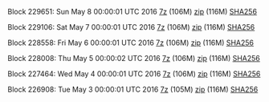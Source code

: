 Block 229651: Sun May  8 00:00:01 UTC 2016 [7z](https://transfer.sh/2Yysb/bootstrap.dat.20160508.7z) (106M) [zip](https://transfer.sh/11SStu/bootstrap.dat.20160508.zip) (116M) [SHA256](https://transfer.sh/105oIg/sha256.txt)

Block 229106: Sat May  7 00:00:01 UTC 2016 [7z](https://transfer.sh/XD5y0/bootstrap.dat.20160507.7z) (106M) [zip](https://transfer.sh/YK5Tn/bootstrap.dat.20160507.zip) (116M) [SHA256](https://transfer.sh/VwgPU/sha256.txt)

Block 228558: Fri May  6 00:00:01 UTC 2016 [7z](https://transfer.sh/oGez8/bootstrap.dat.20160506.7z) (106M) [zip](https://transfer.sh/upY5U/bootstrap.dat.20160506.zip) (116M) [SHA256](https://transfer.sh/459Ce/sha256.txt)

Block 228008: Thu May  5 00:00:02 UTC 2016 [7z](https://transfer.sh/IxOCb/bootstrap.dat.20160505.7z) (106M) [zip](https://transfer.sh/BR3PA/bootstrap.dat.20160505.zip) (116M) [SHA256](https://transfer.sh/Q1NQm/sha256.txt)

Block 227464: Wed May  4 00:00:01 UTC 2016 [7z](https://transfer.sh/SvqhW/bootstrap.dat.20160504.7z) (106M) [zip](https://transfer.sh/114yzC/bootstrap.dat.20160504.zip) (116M) [SHA256](https://transfer.sh/YeqqX/sha256.txt)

Block 226908: Tue May  3 00:00:01 UTC 2016 [7z](https://transfer.sh/12IFRH/bootstrap.dat.20160503.7z) (105M) [zip](https://transfer.sh/tRbUZ/bootstrap.dat.20160503.zip) (116M) [SHA256](https://transfer.sh/enoI4/sha256.txt)
